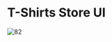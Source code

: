 # T-Shirts Store UI


![82](https://github.com/JunaidJameel/T-Shirt-Store-UI/assets/109211380/42bb7218-1646-4511-97d5-6b0aa255240d)
